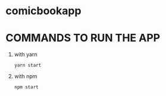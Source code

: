 # comicbookapp

COMMANDS TO RUN THE APP
===
1. with yarn
    ``` 
    yarn start
   ``` 
1. with npm
    ``` 
    npm start
    ``` 
